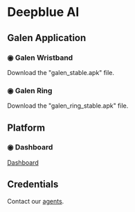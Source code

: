 # Deepblue AI

## Galen Application

### ◉ Galen Wristband
Download the "galen_stable.apk" file.


### ◉ Galen Ring
Download the "galen_ring_stable.apk" file.

## Platform

### ◉ Dashboard 
[Dashboard]()

## Credentials
Contact our [agents](https://deepblueai.co/#contact).

